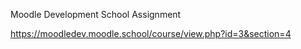 Moodle Development School Assignment

https://moodledev.moodle.school/course/view.php?id=3&section=4
